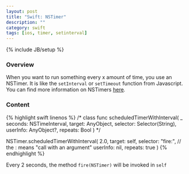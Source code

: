 ```yaml
---
layout: post
title: "Swift: NSTimer"
description: ""
category: swift
tags: [ios, timer, setinterval]
---
```

{% include JB/setup %}

<!-- Overview -->
<h3>Overview</h3>

When you want to run something every x amount of time, you use an NSTimer. It is like the `setInterval` or `setTimeout` function from Javascript. You can find more information on NSTimers [here](https://developer.apple.com/library/mac/documentation/Cocoa/Reference/Foundation/Classes/NSTimer_Class/).

<!-- Content -->
<h3>Content</h3>

<!-- Code _______________________________________-->
{% highlight swift linenos %}
/*
class func scheduledTimerWithInterval(
    _ seconds: NSTimeInterval,
    target: AnyObject,
    selector: Selector(String),
    userInfo: AnyObject?,
    repeats: Bool
)
*/

NSTimer.scheduledTimerWithInterval(
    2.0,
    target: self,
    selector: "fire:", // the : means "call with an argument"
    userInfo: nil,
    repeats: true
)
{% endhighlight %}
<!-- /Code ^^^^^^^^^^^^^^^^^^^^^^^^^^^^^^^^^^^^^^-->

Every 2 seconds, the method `fire(NSTimer)` will be invoked in `self`